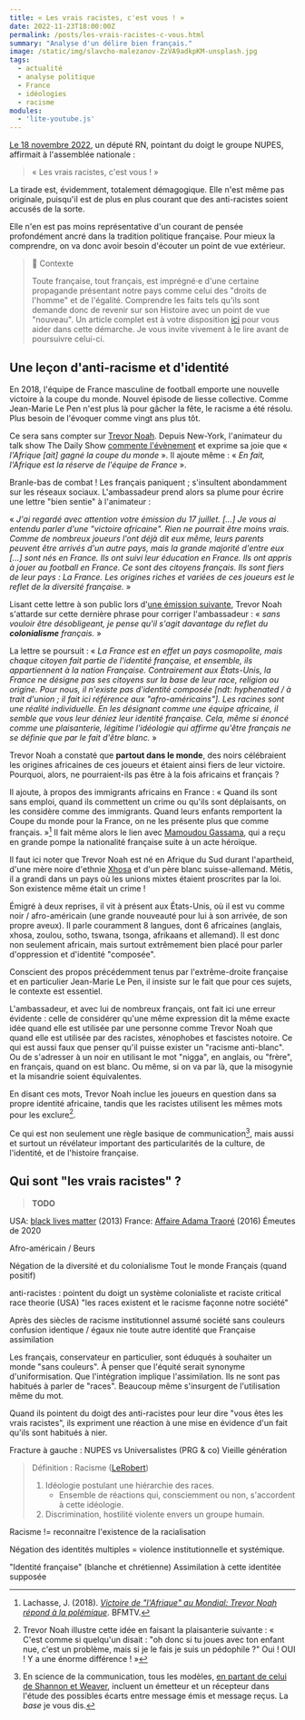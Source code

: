 ```yaml
---
title: « Les vrais racistes, c'est vous ! »
date: 2022-11-23T18:00:00Z
permalink: /posts/les-vrais-racistes-c-vous.html
summary: "Analyse d'un délire bien français."
image: /static/img/slavcho-malezanov-ZzVA9adkpKM-unsplash.jpg
tags:
  - actualité
  - analyse politique
  - France
  - idéologies
  - racisme
modules:
  - 'lite-youtube.js'
---
```


[Le 18 novembre 2022](https://twitter.com/MarxFanAccount/status/1593674113566097408), un député RN, pointant du doigt le groupe NUPES, affirmait à l'assemblée nationale :

> « Les vrais racistes, c'est vous ! »

La tirade est, évidemment, totalement démagogique.
Elle n'est même pas originale, puisqu'il est de plus en plus courant que des anti-racistes soient accusés de la sorte.

Elle n'en est pas moins représentative d'un courant de pensée profondément ancré dans la tradition politique française.
Pour mieux la comprendre, on va donc avoir besoin d'écouter un point de vue extérieur.

> :stop_sign: Contexte
>
> Toute française, tout français, est imprégné·e d'une certaine propagande présentant notre pays comme celui des "droits de l'homme" et de l'égalité.
> Comprendre les faits tels qu'ils sont demande donc de revenir sur son Histoire avec un point de vue "nouveau".
> Un article complet est à votre disposition [ici](/posts/histoire-fr-racisme.html) pour vous aider dans cette démarche.
> Je vous invite vivement à le lire avant de poursuivre celui-ci.

## Une leçon d'anti-racisme et d'identité

En 2018, l'équipe de France masculine de football emporte une nouvelle victoire à la coupe du monde.
Nouvel épisode de liesse collective. Comme Jean-Marie Le Pen n'est plus là pour gâcher la fête, le racisme a été résolu.
Plus besoin de l'évoquer comme vingt ans plus tôt.

Ce sera sans compter sur [Trevor Noah](https://fr.wikipedia.org/wiki/Trevor_Noah).
Depuis New-York, l'animateur du talk show The Daily Show [commente l'évènement](https://youtu.be/EJMG27YYAWU) et exprime sa joie que « _l'Afrique _[ait]_ gagné la coupe du monde_ ».
Il ajoute même : « _En fait, l'Afrique est la réserve de l'équipe de France_ ».

Branle-bas de combat ! Les français paniquent ; s'insultent abondamment sur les réseaux sociaux.
L'ambassadeur prend alors sa plume pour écrire une lettre "bien sentie" à l'animateur :

« _J'ai regardé avec attention votre émission du 17 juillet. [...] Je vous ai entendu parler d'une "victoire africaine". Rien ne pourrait être moins vrais. Comme de nombreux joueurs l'ont déjà dit eux même, leurs parents peuvent être arrivés d'un autre pays, mais la grande majorité d'entre eux [...] sont nés en France. Ils ont suivi leur éducation en France. Ils ont appris à jouer au football en France. Ce sont des citoyens français. Ils sont fiers de leur pays : La France. Les origines riches et variées de ces joueurs est le reflet de la diversité française._ »

Lisant cette lettre à son public lors d'[une émission suivante](https://youtu.be/COD9hcTpGWQ), Trevor Noah s'attarde sur cette dernière phrase pour corriger l'ambassadeur : « _sans vouloir être désobligeant, je pense qu'il s'agit davantage du reflet du **colonialisme** français._ »

La lettre se poursuit : « _La France est en effet un pays cosmopolite, mais chaque citoyen fait partie de l'identité française, et ensemble, ils appartiennent à la nation Française. Contrairement aux États-Unis, la France ne désigne pas ses citoyens sur la base de leur race, religion ou origine. Pour nous, il n'existe pas d'identité composée _[ndt: hyphenated / à trait d'union ; il fait ici référence aux "afro-américains"]_. Les racines sont une réalité individuelle. En les désignant comme une équipe africaine, il semble que vous leur déniez leur identité française. Cela, même si énoncé comme une plaisanterie, légitime l'idéologie qui affirme qu'être français ne se définie que par le fait d'être blanc._ »

Trevor Noah a constaté que **partout dans le monde**, des noirs célébraient les origines africaines de ces joueurs et étaient ainsi fiers de leur victoire.
Pourquoi, alors, ne pourraient-ils pas être à la fois africains et français ?

Il ajoute, à propos des immigrants africains en France : « Quand ils sont sans emploi, quand ils commettent un crime ou qu'ils sont déplaisants, on les considère comme des immigrants. Quand leurs enfants remportent la Coupe du monde pour la France, on ne les présente plus que comme français. »[^46]
Il fait même alors le lien avec [Mamoudou Gassama](https://fr.wikipedia.org/wiki/Mamoudou_Gassama), qui a reçu en grande pompe la nationalité française suite à un acte héroïque.

Il faut ici noter que Trevor Noah est né en Afrique du Sud durant l'apartheid, d'une mère noire d'ethnie [Xhosa](https://fr.wikipedia.org/wiki/Xhosa_(peuple)) et d'un père blanc suisse-allemand.
Métis, il a grandi dans un pays où les unions mixtes étaient proscrites par la loi. Son existence même était un crime !

Émigré à deux reprises, il vit à présent aux États-Unis, où il est vu comme noir / afro-américain (une grande nouveauté pour lui à son arrivée, de son propre aveux).
Il parle couramment 8 langues, dont 6 africaines (anglais, xhosa, zoulou, sotho, tswana, tsonga, afrikaans et allemand).
Il est donc non seulement africain, mais surtout extrêmement bien placé pour parler d'oppression et d'identité "composée".

Conscient des propos précédemment tenus par l'extrême-droite française et en particulier Jean-Marie Le Pen, il insiste sur le fait que pour ces sujets, le contexte est essentiel.

L'ambassadeur, et avec lui de nombreux français, ont fait ici une erreur évidente : celle de considérer qu'une même expression dit la même exacte idée quand elle est utilisée par une personne comme Trevor Noah que quand elle est utilisée par des racistes, xénophobes et fascistes notoire.
Ce qui est aussi faux que penser qu'il puisse exister un "racisme anti-blanc".
Ou de s'adresser à un noir en utilisant le mot "nigga", en anglais, ou "frère", en français, quand on est blanc.
Ou même, si on va par là, que la misogynie et la misandrie soient équivalentes.

En disant ces mots, Trevor Noah inclue les joueurs en question dans sa propre identité africaine, tandis que les racistes utilisent les mêmes mots pour les exclure[^47].

Ce qui est non seulement une règle basique de communication[^48], mais aussi et surtout un révélateur important des particularités de la culture, de l'identité, et de l'histoire française.

## Qui sont "les vrais racistes" ?

> **TODO**

USA: [black lives matter](https://fr.wikipedia.org/wiki/Black_Lives_Matter) (2013)
France: [Affaire Adama Traoré](https://fr.wikipedia.org/wiki/Affaire_Adama_Traor%C3%A9) (2016)
Émeutes de 2020

Afro-américain / Beurs

Négation de la diversité et du colonialisme
Tout le monde Français (quand positif)

anti-racistes : pointent du doigt un système colonialiste et raciste
critical race theorie (USA)
"les races existent et le racisme façonne notre société"

Après des siècles de racisme institutionnel assumé
société sans couleurs
confusion identique / égaux
nie toute autre identité que Française
assimilation

Les français, conservateur en particulier, sont éduqués à souhaiter un monde "sans couleurs". À penser que l'équité serait synonyme d'uniformisation. Que l'intégration implique l'assimilation.
Ils ne sont pas habitués à parler de "races". Beaucoup même s'insurgent de l'utilisation même du mot.

Quand ils pointent du doigt des anti-racistes pour leur dire "vous êtes les vrais racistes", ils expriment une réaction à une mise en évidence d'un fait qu'ils sont habitués à nier.

Fracture à gauche : NUPES vs Universalistes (PRG & co)
Vieille génération

> Définition : Racisme ([LeRobert](https://dictionnaire.lerobert.com/definition/racisme))
>
> 1. Idéologie postulant une hiérarchie des races.
>    - Ensemble de réactions qui, consciemment ou non, s'accordent à cette idéologie.
> 2. Discrimination, hostilité violente envers un groupe humain.

Racisme != reconnaitre l'existence de la racialisation

Négation des identités multiples = violence institutionnelle et systémique.

"Identité française" (blanche et chrétienne)
Assimilation à cette identitée supposée

[^46]:
    Lachasse, J. (2018). [_Victoire de "l'Afrique" au Mondial: Trevor Noah répond à la polémique_](https://www.bfmtv.com/people/tv/victoire-de-l-afrique-au-mondial-trevor-noah-repond-a-la-polemique_AN-201807190019.html). BFMTV.

[^47]: Trevor Noah illustre cette idée en faisant la plaisanterie suivante : « C'est comme si quelqu'un disait : "oh donc si tu joues avec ton enfant nue, c'est un problème, mais si je le fais je suis un pédophile ?" Oui ! OUI ! Y a une énorme différence ! »

[^48]: En science de la communication, tous les modèles, [en partant de celui de Shannon et Weaver](https://laboragora.com/index.php/2017/05/27/communication_shannon_et_weaver/), incluent un émetteur et un récepteur dans l'étude des possibles écarts entre message émis et message reçus. La _base_ je vous dis.

